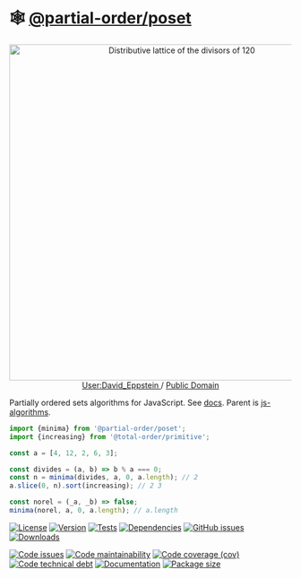 :spider_web: [@partial-order/poset](https://partial-order.github.io/poset)
==

<p align="center">
<a href="https://commons.wikimedia.org/wiki/File:Birkhoff120.svg">
<img alt="Distributive lattice of the divisors of 120" src="https://upload.wikimedia.org/wikipedia/commons/7/7c/Birkhoff120.svg" width="600">
</a><br/>
<a href="https://en.wikipedia.org/wiki/User:David_Eppstein">
User:David_Eppstein
</a>
/
<a href="https://en.wikipedia.org/wiki/Public_domain">Public Domain</a>
</p>

Partially ordered sets algorithms for JavaScript.
See [docs](https://partial-order.github.io/poset).
Parent is [js-algorithms](https://github.com/make-github-pseudonymous-again/js-algorithms).

```js
import {minima} from '@partial-order/poset';
import {increasing} from '@total-order/primitive';

const a = [4, 12, 2, 6, 3];

const divides = (a, b) => b % a === 0;
const n = minima(divides, a, 0, a.length); // 2
a.slice(0, n).sort(increasing); // 2 3

const norel = (_a, _b) => false;
minima(norel, a, 0, a.length); // a.length
```

[![License](https://img.shields.io/github/license/partial-order/poset.svg)](https://raw.githubusercontent.com/partial-order/poset/main/LICENSE)
[![Version](https://img.shields.io/npm/v/@partial-order/poset.svg)](https://www.npmjs.org/package/@partial-order/poset)
[![Tests](https://img.shields.io/github/workflow/status/partial-order/poset/ci:test?event=push&label=tests)](https://github.com/partial-order/poset/actions/workflows/ci:test.yml?query=branch:main)
[![Dependencies](https://img.shields.io/librariesio/github/partial-order/poset.svg)](https://github.com/partial-order/poset/network/dependencies)
[![GitHub issues](https://img.shields.io/github/issues/partial-order/poset.svg)](https://github.com/partial-order/poset/issues)
[![Downloads](https://img.shields.io/npm/dm/@partial-order/poset.svg)](https://www.npmjs.org/package/@partial-order/poset)

[![Code issues](https://img.shields.io/codeclimate/issues/partial-order/poset.svg)](https://codeclimate.com/github/partial-order/poset/issues)
[![Code maintainability](https://img.shields.io/codeclimate/maintainability/partial-order/poset.svg)](https://codeclimate.com/github/partial-order/poset/trends/churn)
[![Code coverage (cov)](https://img.shields.io/codecov/c/gh/partial-order/poset/main.svg)](https://codecov.io/gh/partial-order/poset)
[![Code technical debt](https://img.shields.io/codeclimate/tech-debt/partial-order/poset.svg)](https://codeclimate.com/github/partial-order/poset/trends/technical_debt)
[![Documentation](https://partial-order.github.io/poset/badge.svg)](https://partial-order.github.io/poset/source.html)
[![Package size](https://img.shields.io/bundlephobia/minzip/@partial-order/poset)](https://bundlephobia.com/result?p=@partial-order/poset)
